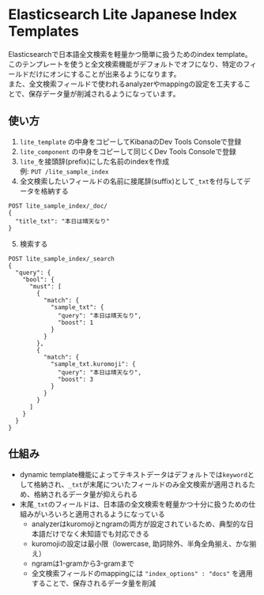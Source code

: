# Elasticsearch Lite Japanese Index Templates
Elasticsearchで日本語全文検索を軽量かつ簡単に扱うためのindex template。  
このテンプレートを使うと全文検索機能がデフォルトでオフになり、特定のフィールドだけにオンにすることが出来るようになります。  
また、全文検索フィールドで使われるanalyzerやmappingの設定を工夫することで、保存データ量が削減されるようになっています。  

## 使い方
1. `lite_template` の中身をコピーしてKibanaのDev Tools Consoleで登録
2. `lite_component` の中身をコピーして同じくDev Tools Consoleで登録
3. `lite_`を接頭辞(prefix)にした名前のindexを作成  
  例: `PUT /lite_sample_index`
4. 全文検索したいフィールドの名前に接尾辞(suffix)として`_txt`を付与してデータを格納する  
```
POST lite_sample_index/_doc/  
{  
  "title_txt": "本日は晴天なり"  
}  
```

5. 検索する
```
POST lite_sample_index/_search
{
  "query": {
    "bool": {
      "must": [
        {
          "match": {
            "sample_txt": {
              "query": "本日は晴天なり",
              "boost": 1
            }
          }
        },
        {
          "match": {
            "sample_txt.kuromoji": {
              "query": "本日は晴天なり",
              "boost": 3
            }
          }
        }
      ]
    }
  }
}
```

## 仕組み
* dynamic template機能によってテキストデータはデフォルトでは`keyword`として格納され、`_txt`が末尾についたフィールドのみ全文検索が適用されるため、格納されるデータ量が抑えられる
* 末尾`_txt`のフィールドは、日本語の全文検索を軽量かつ十分に扱うための仕組みがいろいろと適用されるようになっている
  * analyzerはkuromojiとngramの両方が設定されているため、典型的な日本語だけでなく未知語でも対応できる
  * kuromojiの設定は最小限（lowercase, 助詞除外、半角全角揃え、かな揃え）
  * ngramは1-gramから3-gramまで
  * 全文検索フィールドのmappingには `"index_options" : "docs"` を適用することで、保存されるデータ量を削減
